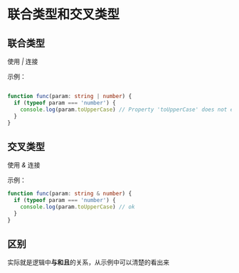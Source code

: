 # 联合类型和交叉类型

## 联合类型

使用 *|* 连接

示例：

```typescript

function func(param: string | number) {
  if (typeof param === 'number') {
    console.log(param.toUpperCase) // Property 'toUpperCase' does not exist on type 'number'
  }
}
```



## 交叉类型

使用 *&* 连接

示例：

```typescript
function func(param: string & number) {
  if (typeof param === 'number') {
    console.log(param.toUpperCase) // ok
  }
}
```



## 区别

实际就是逻辑中**与和且**的关系，从示例中可以清楚的看出来